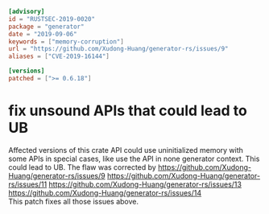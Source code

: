 ```toml
[advisory]
id = "RUSTSEC-2019-0020"
package = "generator"
date = "2019-09-06"
keywords = ["memory-corruption"]
url = "https://github.com/Xudong-Huang/generator-rs/issues/9"
aliases = ["CVE-2019-16144"]

[versions]
patched = [">= 0.6.18"]
```

# fix unsound APIs that could lead to UB

Affected versions of this crate API could use uninitialized memory with some APIs in special
cases, like use the API in none generator context. This could lead to UB.
The flaw was corrected by <https://github.com/Xudong-Huang/generator-rs/issues/9>
                          <https://github.com/Xudong-Huang/generator-rs/issues/11>
                          <https://github.com/Xudong-Huang/generator-rs/issues/13>
                          <https://github.com/Xudong-Huang/generator-rs/issues/14>                                                  
This patch fixes all those issues above.
